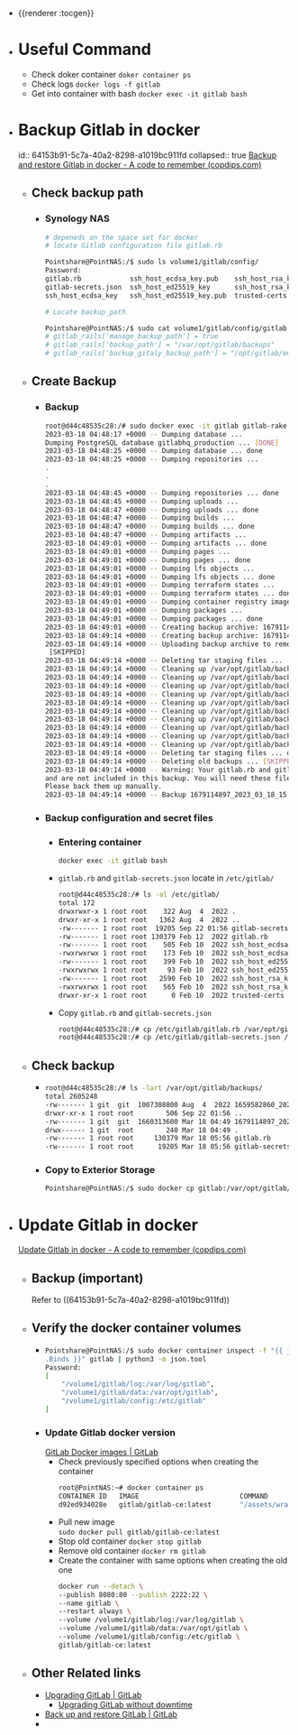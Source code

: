 - {{renderer :tocgen}}
- # Useful Command
	- Check doker container
	  `doker container ps`
	- Check logs
	  `docker logs -f gitlab`
	- Get into container with bash
	  `docker exec -it gitlab bash`
- # Backup Gitlab in docker
  id:: 64153b91-5c7a-40a2-8298-a1019bc911fd
  collapsed:: true
  [Backup and restore Gitlab in docker - A code to remember (copdips.com)](https://copdips.com/2018/09/backup-and-restore-gitlab-in-docker.html#backup-gitlab-in-docker)
	- ## Check backup path
		- ### Synology NAS
		  ```bash
		  # depeneds on the space set for docker
		  # locate Gitlab configuration file gitlab.rb
		  
		  Pointshare@PointNAS:/$ sudo ls volume1/gitlab/config/
		  Password:
		  gitlab.rb            ssh_host_ecdsa_key.pub    ssh_host_rsa_key
		  gitlab-secrets.json  ssh_host_ed25519_key      ssh_host_rsa_key.pub
		  ssh_host_ecdsa_key   ssh_host_ed25519_key.pub  trusted-certs
		  
		  # Locate backup_path
		  
		  Pointshare@PointNAS:/$ sudo cat volume1/gitlab/config/gitlab.rb | grep backup_path
		  # gitlab_rails['manage_backup_path'] = true
		  # gitlab_rails['backup_path'] = "/var/opt/gitlab/backups"
		  # gitlab_rails['backup_gitaly_backup_path'] = "/opt/gitlab/embedded/bin/gitaly-backup"
		  ```
	- ## Create Backup
		- ### Backup
		  ```bash
		  root@d44c48535c28:/# sudo docker exec -it gitlab gitlab-rake gitlab:backup:create
		  2023-03-18 04:48:17 +0000 -- Dumping database ...
		  Dumping PostgreSQL database gitlabhq_production ... [DONE]
		  2023-03-18 04:48:25 +0000 -- Dumping database ... done
		  2023-03-18 04:48:25 +0000 -- Dumping repositories ...
		  .
		  .
		  .
		  2023-03-18 04:48:45 +0000 -- Dumping repositories ... done
		  2023-03-18 04:48:45 +0000 -- Dumping uploads ...
		  2023-03-18 04:48:47 +0000 -- Dumping uploads ... done
		  2023-03-18 04:48:47 +0000 -- Dumping builds ...
		  2023-03-18 04:48:47 +0000 -- Dumping builds ... done
		  2023-03-18 04:48:47 +0000 -- Dumping artifacts ...
		  2023-03-18 04:49:01 +0000 -- Dumping artifacts ... done
		  2023-03-18 04:49:01 +0000 -- Dumping pages ...
		  2023-03-18 04:49:01 +0000 -- Dumping pages ... done
		  2023-03-18 04:49:01 +0000 -- Dumping lfs objects ...
		  2023-03-18 04:49:01 +0000 -- Dumping lfs objects ... done
		  2023-03-18 04:49:01 +0000 -- Dumping terraform states ...
		  2023-03-18 04:49:01 +0000 -- Dumping terraform states ... done
		  2023-03-18 04:49:01 +0000 -- Dumping container registry images ... [DISABLED]
		  2023-03-18 04:49:01 +0000 -- Dumping packages ...
		  2023-03-18 04:49:01 +0000 -- Dumping packages ... done
		  2023-03-18 04:49:01 +0000 -- Creating backup archive: 1679114897_2023_03_18_15.0.4_gitlab_backup.tar ...
		  2023-03-18 04:49:14 +0000 -- Creating backup archive: 1679114897_2023_03_18_15.0.4_gitlab_backup.tar ... done
		  2023-03-18 04:49:14 +0000 -- Uploading backup archive to remote storage  ...
		   [SKIPPED]
		  2023-03-18 04:49:14 +0000 -- Deleting tar staging files ...
		  2023-03-18 04:49:14 +0000 -- Cleaning up /var/opt/gitlab/backups/backup_information.yml
		  2023-03-18 04:49:14 +0000 -- Cleaning up /var/opt/gitlab/backups/db
		  2023-03-18 04:49:14 +0000 -- Cleaning up /var/opt/gitlab/backups/repositories
		  2023-03-18 04:49:14 +0000 -- Cleaning up /var/opt/gitlab/backups/uploads.tar.gz
		  2023-03-18 04:49:14 +0000 -- Cleaning up /var/opt/gitlab/backups/builds.tar.gz
		  2023-03-18 04:49:14 +0000 -- Cleaning up /var/opt/gitlab/backups/artifacts.tar.gz
		  2023-03-18 04:49:14 +0000 -- Cleaning up /var/opt/gitlab/backups/pages.tar.gz
		  2023-03-18 04:49:14 +0000 -- Cleaning up /var/opt/gitlab/backups/lfs.tar.gz
		  2023-03-18 04:49:14 +0000 -- Cleaning up /var/opt/gitlab/backups/terraform_state.tar.gz
		  2023-03-18 04:49:14 +0000 -- Cleaning up /var/opt/gitlab/backups/packages.tar.gz
		  2023-03-18 04:49:14 +0000 -- Deleting tar staging files ... done
		  2023-03-18 04:49:14 +0000 -- Deleting old backups ... [SKIPPED]
		  2023-03-18 04:49:14 +0000 -- Warning: Your gitlab.rb and gitlab-secrets.json files contain sensitive data
		  and are not included in this backup. You will need these files to restore a backup.
		  Please back them up manually.
		  2023-03-18 04:49:14 +0000 -- Backup 1679114897_2023_03_18_15.0.4 is done.
		  ```
		- ### Backup configuration and secret files
			- ### Entering container
			  ```bash
			  docker exec -it gitlab bash
			  ```
			- `gitlab.rb` and `gitlab-secrets.json` locate in `/etc/gitlab/`  
			  ```bash
			  root@d44c48535c28:/# ls -al /etc/gitlab/
			  total 172
			  drwxrwxr-x 1 root root    322 Aug  4  2022 .
			  drwxr-xr-x 1 root root   1362 Aug  4  2022 ..
			  -rw------- 1 root root  19205 Sep 22 01:56 gitlab-secrets.json
			  -rw------- 1 root root 130379 Feb 12  2022 gitlab.rb
			  -rw------- 1 root root    505 Feb 10  2022 ssh_host_ecdsa_key
			  -rwxrwxrwx 1 root root    173 Feb 10  2022 ssh_host_ecdsa_key.pub
			  -rw------- 1 root root    399 Feb 10  2022 ssh_host_ed25519_key
			  -rwxrwxrwx 1 root root     93 Feb 10  2022 ssh_host_ed25519_key.pub
			  -rw------- 1 root root   2590 Feb 10  2022 ssh_host_rsa_key
			  -rwxrwxrwx 1 root root    565 Feb 10  2022 ssh_host_rsa_key.pub
			  drwxr-xr-x 1 root root      0 Feb 10  2022 trusted-certs
			  ```
			- Copy `gitlab.rb` and `gitlab-secrets.json`
			  ```bash
			  root@d44c48535c28:/# cp /etc/gitlab/gitlab.rb /var/opt/gitlab/backups/gitlab.rb
			  root@d44c48535c28:/# cp /etc/gitlab/gitlab-secrets.json /var/opt/gitlab/backups/gitlab-secrets.json
			  ```
	- ## Check backup
		- ```bash
		  root@d44c48535c28:/# ls -lart /var/opt/gitlab/backups/
		  total 2605248
		  -rw------- 1 git  git  1007308800 Aug  4  2022 1659582860_2022_08_04_14.7.2_gitlab_backup.tar
		  drwxr-xr-x 1 root root        506 Sep 22 01:56 ..
		  -rw------- 1 git  git  1660313600 Mar 18 04:49 1679114897_2023_03_18_15.0.4_gitlab_backup.tar
		  drwx------ 1 git  root        240 Mar 18 04:49 .
		  -rw------- 1 root root     130379 Mar 18 05:56 gitlab.rb
		  -rw------- 1 root root      19205 Mar 18 05:56 gitlab-secrets.json
		  ```
		- ### Copy to Exterior Storage
		  ```bash
		  Pointshare@PointNAS:/$ sudo docker cp gitlab:/var/opt/gitlab/backups /volume2/Personal/Dino/
		  ```
- # Update Gitlab in docker
  [Update Gitlab in docker - A code to remember (copdips.com)](https://copdips.com/2018/10/update-gitlab-in-docker.html)
	- ## Backup (important)
	  Refer to ((64153b91-5c7a-40a2-8298-a1019bc911fd))
	- ## Verify the docker container volumes
		- ```bash
		  Pointshare@PointNAS:/$ sudo docker container inspect -f "{{ json .HostConfig
		  .Binds }}" gitlab | python3 -m json.tool
		  Password:
		  [
		      "/volume1/gitlab/log:/var/log/gitlab",
		      "/volume1/gitlab/data:/var/opt/gitlab",
		      "/volume1/gitlab/config:/etc/gitlab"
		  ]
		  ```
		- ### Update Gitlab docker version
		  [GitLab Docker images | GitLab](https://docs.gitlab.com/ee/install/docker.html#upgrade-gitlab-to-newer-version)
			- Check previously specified options when creating the container
			  ```bash
			  root@PointNAS:~# docker container ps
			  CONTAINER ID   IMAGE                         COMMAND                  CREATED         STATUS                 PORTS                                                 NAMES
			  d92ed934028e   gitlab/gitlab-ce:latest       "/assets/wrapper"        8 hours ago     Up 7 hours (healthy)   443/tcp, 0.0.0.0:2222->22/tcp, 0.0.0.0:8080->80/tcp   gitlab
			  ```
			- Pull new image  
			  `sudo docker pull gitlab/gitlab-ce:latest`
			- Stop old container
			  `docker stop gitlab`
			- Remove old container
			  `docker rm gitlab`
			- Create the container with same options when creating the old one
			  ```bash
			  docker run --detach \
			  --publish 8080:80 --publish 2222:22 \
			  --name gitlab \
			  --restart always \
			  --volume /volume1/gitlab/log:/var/log/gitlab \
			  --volume /volume1/gitlab/data:/var/opt/gitlab \
			  --volume /volume1/gitlab/config:/etc/gitlab \
			  gitlab/gitlab-ce:latest
			  ```
	- ## Other Related links
		- [Upgrading GitLab | GitLab](https://docs.gitlab.com/ee/update/)
			- [Upgrading GitLab without downtime](https://docs.gitlab.com/ee/update/#upgrading-without-downtime)
		- [Back up and restore GitLab | GitLab](https://docs.gitlab.com/ee/raketasks/backup_restore.html)
		-
